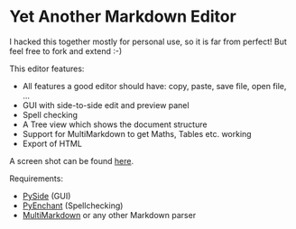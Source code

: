
# Yet Another Markdown Editor

I hacked this together mostly for personal use, so it is far from perfect!
But feel free to fork and extend :-)

This editor features:

* All features a good editor should have: copy, paste, save file, open file,
...
* GUI with side-to-side edit and preview panel
* Spell checking
* A Tree view which shows the document structure
* Support for MultiMarkdown to get Maths, Tables etc. working
* Export of HTML

A screen shot can be found [here](https://github.com/tmetsch/yame/raw/master/screenshot.png).

Requirements:

* [PySide](http://www.pyside.org/) (GUI)
* [PyEnchant](http://packages.python.org/pyenchant/) (Spellchecking)
* [MultiMarkdown](http://fletcherpenney.net/multimarkdown/) or any other Markdown parser

